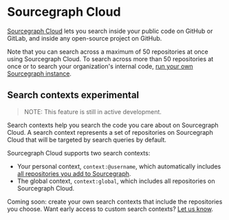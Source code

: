 # Sourcegraph Cloud

[Sourcegraph Cloud](https://sourcegraph.com/search) lets you search inside your public code on GitHub or GitLab, and inside any open-source project on GitHub.

Note that you can search across a maximum of 50 repositories at once using Sourcegraph Cloud. To search across more than 50 repositories at once or to search your organization's internal code, [run your own Sourcegraph instance](../../../admin/install/index.md).

## Search contexts <span class="badge badge-primary">experimental</span>

>NOTE: This feature is still in active development.

Search contexts help you search the code you care about on Sourcegraph Cloud. A search context represents a set of repositories on Sourcegraph Cloud that will be targeted by search queries by default.

Sourcegraph Cloud supports two search contexts: 

- Your personal context, `context:@username`, which automatically includes [all repositories you add to Sourcegraph](../how-to/adding_repositories_to_cloud.md).
- The global context, `context:global`, which includes all repositories on Sourcegraph Cloud.

Coming soon: create your own search contexts that include the repositories you choose. Want early access to custom search contexts? [Let us know](mailto:feedback@sourcegraph.com).
